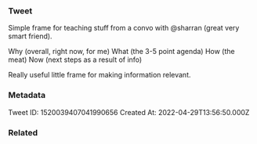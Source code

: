 ### Tweet
Simple frame for teaching stuff from a convo with @sharran (great very smart friend).

Why (overall, right now, for me)
What (the 3-5 point agenda)
How (the meat)
Now (next steps as a result of info)

Really useful little frame for making information relevant.

### Metadata
Tweet ID: 1520039407041990656
Created At: 2022-04-29T13:56:50.000Z

### Related

